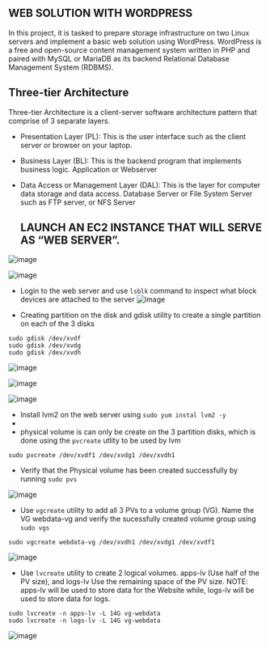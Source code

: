 ## WEB SOLUTION WITH WORDPRESS

In this project, it is tasked to prepare storage infrastructure on two Linux servers and implement a basic web solution using WordPress.
WordPress is a free and open-source content management system written in PHP and paired with MySQL or MariaDB as its backend Relational Database Management System (RDBMS).

## Three-tier Architecture
Three-tier Architecture is a client-server software architecture pattern that comprise of 3 separate layers.
* Presentation Layer (PL): This is the user interface such as the client server or browser on your laptop.
* Business Layer (BL): This is the backend program that implements business logic. Application or Webserver
* Data Access or Management Layer (DAL): This is the layer for computer data storage and data access. 
  Database Server or File System Server such as FTP server, or NFS Server
  
  ## LAUNCH AN EC2 INSTANCE THAT WILL SERVE AS “WEB SERVER”.
 
![image](https://user-images.githubusercontent.com/71001536/164032944-74deb8a0-ba22-4d66-8733-69f96dc2c82e.png)
 
![image](https://user-images.githubusercontent.com/71001536/164033917-f9d4e8b9-68d9-4060-aa55-5e2c24356ded.png)

* Login to the web server and use `lsblk` command to inspect what block devices are attached to the server
![image](https://user-images.githubusercontent.com/71001536/164224573-9b2673f8-4b47-4fd8-8fc2-92d7904f561a.png)

* Creating partition on the disk and  gdisk utility to create a single partition on each of the 3 disks
```
sudo gdisk /dev/xvdf
sudo gdisk /dev/xvdg
sudo gdisk /dev/xvdh
```
![image](https://user-images.githubusercontent.com/71001536/164227160-4c236de5-8fd7-44cb-923e-d6817b414492.png)

![image](https://user-images.githubusercontent.com/71001536/164227265-43827f7b-bb68-45e6-9531-7a7b456533db.png)

![image](https://user-images.githubusercontent.com/71001536/164228016-11eae77c-6721-48b5-a7f8-1b1c62fcee76.png)
* Install lvm2 on the web server using `sudo yum instal lvm2 -y`
* 
* physical volume is can only be create on the 3 partition disks, which is done using the `pvcreate` utlity to be used by lvm

```
sudo pvcreate /dev/xvdf1 /dev/xvdg1 /dev/xvdh1
```
* Verify that the Physical volume has been created successfully by running `sudo pvs`

![image](https://user-images.githubusercontent.com/71001536/164229876-89fb3e7c-ce25-402d-8b1c-a48643332045.png)
* Use `vgcreate` utility to add all 3 PVs to a volume group (VG). Name the VG webdata-vg and verify the sucessfully created volume group using `sudo vgs`
```
sudo vgcreate webdata-vg /dev/xvdh1 /dev/xvdg1 /dev/xvdf1
```
![image](https://user-images.githubusercontent.com/71001536/164231353-6676f0da-49fe-4b3c-b11b-7f9f275cfad2.png)

* Use `lvcreate` utility to create 2 logical volumes. apps-lv (Use half of the PV size), and logs-lv Use the remaining space of the PV size. NOTE: apps-lv will be used to store data for the Website while, logs-lv will be used to store data for logs.

```
sudo lvcreate -n apps-lv -L 14G vg-webdata
sudo lvcreate -n logs-lv -L 14G vg-webdata
```


![image](https://user-images.githubusercontent.com/71001536/164232617-f700addc-5dc1-4f3c-9082-928c244e2ca4.png)




 
  
